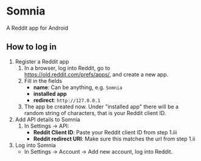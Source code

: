 # Somnia
A Reddit app for Android

## How to log in
1. Register a Reddit app
    1. In a browser, log into Reddit, go to https://old.reddit.com/prefs/apps/, and create a new app.
    2. Fill in the fields
        * **name**: Can be anything, e.g. `Somnia`
        * **installed app**
        * **redirect**: `http://127.0.0.1`
    3. The app be created now. Under "installed app" there will be a random string of characters, that is your Reddit client ID.
2. Add API details to Somnia
    1. In Settings -> API:
        * **Reddit Client ID**: Paste your Reddit client ID from step 1.iii
        * **Reddit redirect URI**: Make sure this matches the url from step 1.ii
3. Log into Somnia
    * In Settings -> Account -> Add new account, log into Reddit.
